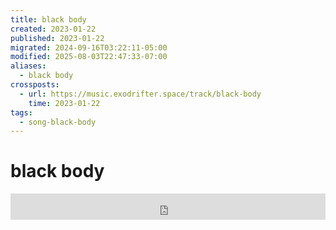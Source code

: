 ```yaml
---
title: black body
created: 2023-01-22
published: 2023-01-22
migrated: 2024-09-16T03:22:11-05:00
modified: 2025-08-03T22:47:33-07:00
aliases:
  - black body
crossposts:
  - url: https://music.exodrifter.space/track/black-body
    time: 2023-01-22
tags:
  - song-black-body
---
```


# black body

<iframe style="border: 0; width: 100%; max-width: 700px; height: 42px;" src="https://bandcamp.com/EmbeddedPlayer/album=477085509/size=small/bgcol=333333/linkcol=0f91ff/track=1308634441/transparent=true/" seamless><a href="https://music.exodrifter.space/album/lonely-metro">lonely metro by exodrifter</a></iframe>
